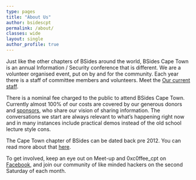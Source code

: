 ```yaml
---
type: pages
title: "About Us"
author: bsidescpt
permalink: /about/
classes: wide
layout: single
author_profile: true
---
```


<p>Just like the other chapters of BSides around the world, BSides Cape Town is an  annual Information / Security conference that is different. We are a volunteer organised event, put on by and for the community. Each year there is a staff of committee members and volunteers. Meet the <a href="https://bsidescapetown.co.za/staff/">Our current staff</a>.</p>
<p>There is a nominal fee charged to the public to attend BSides Cape Town. Currently almost 100% of our costs are covered by our generous donors and <a href="https://bsidescapetown.co.za/bsides-2021-conf/sponsorship-2021/">sponsors</a>, who share our vision of sharing information. The conversations we start are always relevant to what&#8217;s happening right now and in many instances include practical demos instead of the old school lecture style cons.</p>
<p>The Cape Town chapter of BSides can be dated back pre 2012. You can read more about that <a href="http://bsidescapetown.co.za/past_events/">here</a>.</p>
<p>To get involved, keep an eye out on Meet-up and 0xc0ffee_cpt on <a href="https://www.facebook.com/0xc0ffeeCPT/">Facebook</a>, and join our community of like minded hackers on the second Saturday of each month.</p>
